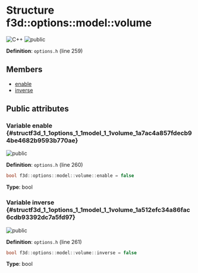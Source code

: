 # Structure f3d::options::model::volume

![][C++]
![][public]

**Definition**: `options.h` (line 259)





## Members

* [enable](structf3d_1_1options_1_1model_1_1volume.md#structf3d_1_1options_1_1model_1_1volume_1a7ac4a857fdecb94be4682b9593b770ae)
* [inverse](structf3d_1_1options_1_1model_1_1volume.md#structf3d_1_1options_1_1model_1_1volume_1a512efc34a86fac6cdb93392dc7a5fd97)

## Public attributes

### Variable enable {#structf3d_1_1options_1_1model_1_1volume_1a7ac4a857fdecb94be4682b9593b770ae}

![][public]

**Definition**: `options.h` (line 260)


```cpp
bool f3d::options::model::volume::enable = false
```








**Type**: bool



### Variable inverse {#structf3d_1_1options_1_1model_1_1volume_1a512efc34a86fac6cdb93392dc7a5fd97}

![][public]

**Definition**: `options.h` (line 261)


```cpp
bool f3d::options::model::volume::inverse = false
```








**Type**: bool



[public]: https://img.shields.io/badge/-public-brightgreen (public)
[C++]: https://img.shields.io/badge/language-C%2B%2B-blue (C++)
[const]: https://img.shields.io/badge/-const-lightblue (const)
[protected]: https://img.shields.io/badge/-protected-yellow (protected)
[static]: https://img.shields.io/badge/-static-lightgrey (static)
[private]: https://img.shields.io/badge/-private-red (private)